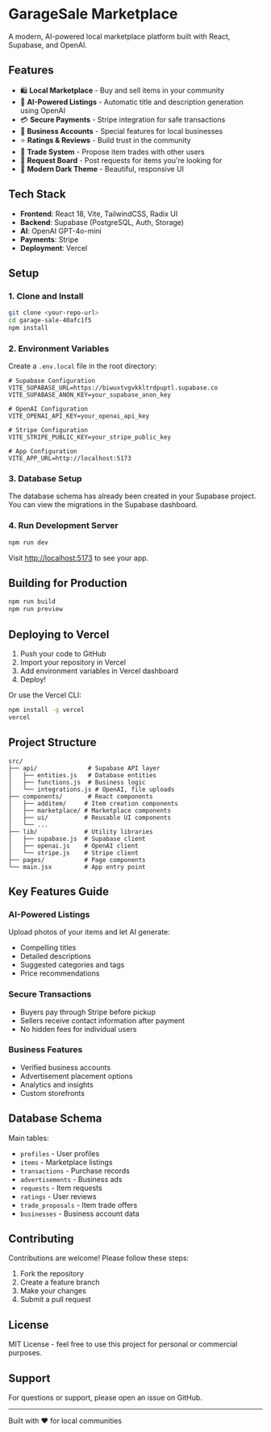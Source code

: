 # GarageSale Marketplace

A modern, AI-powered local marketplace platform built with React, Supabase, and OpenAI.

## Features

- 🛍️ **Local Marketplace** - Buy and sell items in your community
- 🤖 **AI-Powered Listings** - Automatic title and description generation using OpenAI
- 💳 **Secure Payments** - Stripe integration for safe transactions
- 🏪 **Business Accounts** - Special features for local businesses
- ⭐ **Ratings & Reviews** - Build trust in the community
- 🔄 **Trade System** - Propose item trades with other users
- 📢 **Request Board** - Post requests for items you're looking for
- 🎨 **Modern Dark Theme** - Beautiful, responsive UI

## Tech Stack

- **Frontend**: React 18, Vite, TailwindCSS, Radix UI
- **Backend**: Supabase (PostgreSQL, Auth, Storage)
- **AI**: OpenAI GPT-4o-mini
- **Payments**: Stripe
- **Deployment**: Vercel

## Setup

### 1. Clone and Install

```bash
git clone <your-repo-url>
cd garage-sale-40afc1f5
npm install
```

### 2. Environment Variables

Create a `.env.local` file in the root directory:

```env
# Supabase Configuration
VITE_SUPABASE_URL=https://biwuxtvgvkkltrdpuptl.supabase.co
VITE_SUPABASE_ANON_KEY=your_supabase_anon_key

# OpenAI Configuration
VITE_OPENAI_API_KEY=your_openai_api_key

# Stripe Configuration
VITE_STRIPE_PUBLIC_KEY=your_stripe_public_key

# App Configuration
VITE_APP_URL=http://localhost:5173
```

### 3. Database Setup

The database schema has already been created in your Supabase project. You can view the migrations in the Supabase dashboard.

### 4. Run Development Server

```bash
npm run dev
```

Visit [http://localhost:5173](http://localhost:5173) to see your app.

## Building for Production

```bash
npm run build
npm run preview
```

## Deploying to Vercel

1. Push your code to GitHub
2. Import your repository in Vercel
3. Add environment variables in Vercel dashboard
4. Deploy!

Or use the Vercel CLI:

```bash
npm install -g vercel
vercel
```

## Project Structure

```
src/
├── api/              # Supabase API layer
│   ├── entities.js   # Database entities
│   ├── functions.js  # Business logic
│   └── integrations.js # OpenAI, file uploads
├── components/       # React components
│   ├── additem/     # Item creation components
│   ├── marketplace/ # Marketplace components
│   ├── ui/          # Reusable UI components
│   └── ...
├── lib/             # Utility libraries
│   ├── supabase.js  # Supabase client
│   ├── openai.js    # OpenAI client
│   └── stripe.js    # Stripe client
├── pages/           # Page components
└── main.jsx         # App entry point
```

## Key Features Guide

### AI-Powered Listings

Upload photos of your items and let AI generate:
- Compelling titles
- Detailed descriptions
- Suggested categories and tags
- Price recommendations

### Secure Transactions

- Buyers pay through Stripe before pickup
- Sellers receive contact information after payment
- No hidden fees for individual users

### Business Features

- Verified business accounts
- Advertisement placement options
- Analytics and insights
- Custom storefronts

## Database Schema

Main tables:
- `profiles` - User profiles
- `items` - Marketplace listings
- `transactions` - Purchase records
- `advertisements` - Business ads
- `requests` - Item requests
- `ratings` - User reviews
- `trade_proposals` - Item trade offers
- `businesses` - Business account data

## Contributing

Contributions are welcome! Please follow these steps:

1. Fork the repository
2. Create a feature branch
3. Make your changes
4. Submit a pull request

## License

MIT License - feel free to use this project for personal or commercial purposes.

## Support

For questions or support, please open an issue on GitHub.

---

Built with ❤️ for local communities